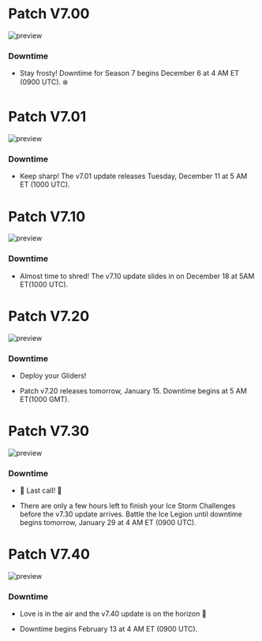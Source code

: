# Patch V7.00

<img alt="preview" src="https://images-ext-1.discordapp.net/external/GIwcN1qIlLzioWe0kQywEO8PJreio82hA1r_0iggS0Y/https/cdn2.unrealengine.com/Fortnite%252Fpatch-notes%252Fv7-00%252Fheader-v7-00%252FPATCH-BR07_News_Featured_16_9-1920x1080-cffcaf5bb2ed63854673855b592e167e7e817360.jpg?format=webp&width=1191&height=670"/>

### Downtime

- Stay frosty! Downtime for Season 7 begins December 6 at 4 AM ET (0900 UTC). ❄️


# Patch V7.01

<img alt="preview" src="https://images-ext-1.discordapp.net/external/GIwcN1qIlLzioWe0kQywEO8PJreio82hA1r_0iggS0Y/https/cdn2.unrealengine.com/Fortnite%252Fpatch-notes%252Fv7-00%252Fheader-v7-00%252FPATCH-BR07_News_Featured_16_9-1920x1080-cffcaf5bb2ed63854673855b592e167e7e817360.jpg?format=webp&width=1191&height=670"/>

### Downtime

- Keep sharp! The v7.01 update releases Tuesday, December 11 at 5 AM ET (1000 UTC).


# Patch V7.10

<img alt="preview" src="https://images-ext-1.discordapp.net/external/GIwcN1qIlLzioWe0kQywEO8PJreio82hA1r_0iggS0Y/https/cdn2.unrealengine.com/Fortnite%252Fpatch-notes%252Fv7-00%252Fheader-v7-00%252FPATCH-BR07_News_Featured_16_9-1920x1080-cffcaf5bb2ed63854673855b592e167e7e817360.jpg?format=webp&width=1191&height=670"/>

### Downtime

- Almost time to shred! The v7.10 update slides in on December 18 at 5AM ET(1000 UTC).


# Patch V7.20

<img alt="preview" src="https://images-ext-1.discordapp.net/external/GIwcN1qIlLzioWe0kQywEO8PJreio82hA1r_0iggS0Y/https/cdn2.unrealengine.com/Fortnite%252Fpatch-notes%252Fv7-00%252Fheader-v7-00%252FPATCH-BR07_News_Featured_16_9-1920x1080-cffcaf5bb2ed63854673855b592e167e7e817360.jpg?format=webp&width=1191&height=670"/>

### Downtime

- Deploy your Gliders!

- Patch v7.20 releases tomorrow, January 15. Downtime begins at 5 AM ET(1000 GMT).

# Patch V7.30

<img alt="preview" src="https://images-ext-1.discordapp.net/external/GIwcN1qIlLzioWe0kQywEO8PJreio82hA1r_0iggS0Y/https/cdn2.unrealengine.com/Fortnite%252Fpatch-notes%252Fv7-00%252Fheader-v7-00%252FPATCH-BR07_News_Featured_16_9-1920x1080-cffcaf5bb2ed63854673855b592e167e7e817360.jpg?format=webp&width=1191&height=670"/>

### Downtime

- 🚨 Last call! 🚨

- There are only a few hours left to finish your Ice Storm Challenges before the v7.30 update arrives. Battle the Ice Legion until downtime begins tomorrow, January 29 at 4 AM ET (0900 UTC).

# Patch V7.40

<img alt="preview" src="https://images-ext-1.discordapp.net/external/GIwcN1qIlLzioWe0kQywEO8PJreio82hA1r_0iggS0Y/https/cdn2.unrealengine.com/Fortnite%252Fpatch-notes%252Fv7-00%252Fheader-v7-00%252FPATCH-BR07_News_Featured_16_9-1920x1080-cffcaf5bb2ed63854673855b592e167e7e817360.jpg?format=webp&width=1191&height=670"/>

### Downtime

- Love is in the air and the v7.40 update is on the horizon 💞

- Downtime begins February 13 at 4 AM ET (0900 UTC).





